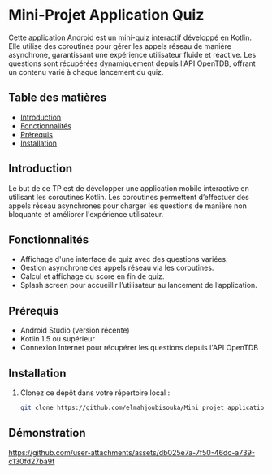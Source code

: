 # Mini-Projet Application Quiz

Cette application Android est un mini-quiz interactif développé en Kotlin. Elle utilise des coroutines pour gérer les appels réseau de manière asynchrone, garantissant une expérience utilisateur fluide et réactive. Les questions sont récupérées dynamiquement depuis l'API OpenTDB, offrant un contenu varié à chaque lancement du quiz.

## Table des matières

- [Introduction](#introduction)
- [Fonctionnalités](#fonctionnalités)
- [Prérequis](#prérequis)
- [Installation](#installation)


## Introduction

Le but de ce TP est de développer une application mobile interactive en utilisant les coroutines Kotlin. Les coroutines permettent d’effectuer des appels réseau asynchrones pour charger les questions de manière non bloquante et améliorer l'expérience utilisateur. 

## Fonctionnalités

- Affichage d'une interface de quiz avec des questions variées.
- Gestion asynchrone des appels réseau via les coroutines.
- Calcul et affichage du score en fin de quiz.
- Splash screen pour accueillir l’utilisateur au lancement de l’application.

## Prérequis

- Android Studio (version récente)
- Kotlin 1.5 ou supérieur
- Connexion Internet pour récupérer les questions depuis l'API OpenTDB

## Installation

1. Clonez ce dépôt dans votre répertoire local :
   ```bash
   git clone https://github.com/elmahjoubisouka/Mini_projet_application_Quiz
   
## Démonstration

https://github.com/user-attachments/assets/db025e7a-7f50-46dc-a739-c130fd27ba9f


